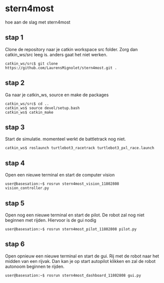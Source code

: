 # stern4most

hoe aan de slag met stern4most

## stap 1 
Clone de repository naar je catkin workspace src folder.
Zorg dan catkin_ws/src leeg is. anders gaat het niet werken. 

```
catkin_ws/src$ git clone https://github.com/LaurensMignolet/stern4most.git . 
```

## stap 2
Ga naar je catkin_ws, source en make de packages
```
catkin_ws/src$ cd ..
catkin_ws$ source devel/setup.bash 
catkin_ws$ catkin_make
```
## stap 3
Start de simulatie. momenteel werkt de battletrack nog niet. 
```
catkin_ws$ roslaunch turtlebot3_racetrack turtlebot3_pxl_race.launch 
```
## stap  4 
Open een nieuwe terminal en start de computer vision
```
user@basesation:~$ rosrun stern4most_vision_11802808 vision_controller.py 
```

## stap 5
Open nog een nieuwe terminal en start de pilot.
De robot zal nog niet beginnen met rijden. Hiervoor is de gui nodig
```
user@basesation:~$ rosrun stern4most_pilot_11802808 pilot.py 
```

## stap 6
Open opnieuw een nieuwe terminal en start de gui. Rij met de robot naar het midden van een rijvak. Dan kan je op start autopilot klikken 
en zal de robot autonoom beginnen te rijden. 
```
user@basesation:~$ rosrun stern4most_dashboard_11802808 gui.py
```
